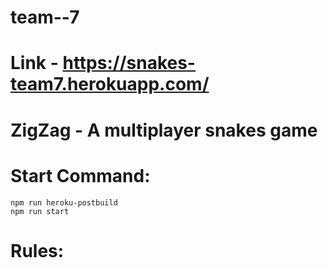 # team--7
# Link - https://snakes-team7.herokuapp.com/

# ZigZag  - A multiplayer snakes game

# Start Command:
    npm run heroku-postbuild
    npm run start

# Rules:
    

